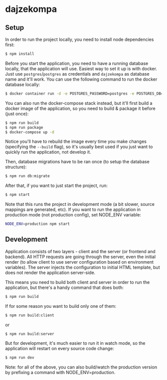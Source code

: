 # dajzekompa

## Setup
In order to run the project locally, you need to install node dependencies first:
```bash
$ npm install
```

Before you start the application, you need to have a running database locally, that the application will use. Easiest way to set it up is with docker. Just use `postgres`/`postgres` as credentials and `dajzekompa` as database name and it'll work. You can use the following command to run the docker database locally:
```bash
$ docker container run -d -e POSTGRES_PASSWORD=postgres -e POSTGRES_DB=dajzekompa -p 5432:5432 postgres:12-alpine
```

You can also run the docker-compose stack instead, but it'll first build a docker image of the application, so you need to build & package it before (just once):
```bash
$ npm run build
$ npm run package
$ docker-compose up -d
```

Notice you'll have to rebuild the image every time you make changes (specifying the `--build` flag), so it's usually best used if you just want to quickly run the application, not develop it.

Then, database migrations have to be ran once (to setup the database structure):
```bash
$ npm run db:migrate
```

After that, if you want to just start the project, run:
```bash
$ npm start
```

Note that this runs the project in development mode (a bit slower, source mappings are generated, etc). If you want to run the application in production mode (not production config), set NODE_ENV variable:
```bash
NODE_ENV=production npm start
```

## Development
Application consists of two layers - client and the server (or frontend and backend). All HTTP requests are going through the server, even the initial render (to allow client to use server configuration based on environment variables). The server injects the configuration to initial HTML template, but does not render the application server-side.

This means you need to build both client and server in order to run the application, but there's a handy command that does both:
```bash
$ npm run build
```

If for some reason you want to build only one of them:
```bash
$ npm run build:client
```
or
```bash
$ npm run build:server
```

But for development, it's much easier to run it in watch mode, so the application will restart on every source code change:
```bash
$ npm run dev
```

Note: for all of the above, you can also build/watch the production version by prefixing a command with NODE_ENV=production.
